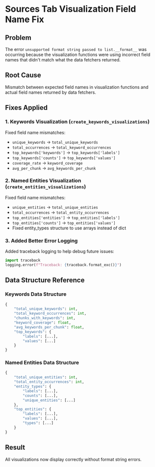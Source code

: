 # Sources Tab Visualization Field Name Fix

## Problem
The error `unsupported format string passed to list.__format__` was occurring because the visualization functions were using incorrect field names that didn't match what the data fetchers returned.

## Root Cause
Mismatch between expected field names in visualization functions and actual field names returned by data fetchers.

## Fixes Applied

### 1. Keywords Visualization (`create_keywords_visualizations`)
Fixed field name mismatches:
- `unique_keywords` → `total_unique_keywords`
- `total_occurrences` → `total_keyword_occurrences`
- `top_keywords['keywords']` → `top_keywords['labels']`
- `top_keywords['counts']` → `top_keywords['values']`
- `coverage_rate` → `keyword_coverage`
- `avg_per_chunk` → `avg_keywords_per_chunk`

### 2. Named Entities Visualization (`create_entities_visualizations`)
Fixed field name mismatches:
- `unique_entities` → `total_unique_entities`
- `total_occurrences` → `total_entity_occurrences`
- `top_entities['entities']` → `top_entities['labels']`
- `top_entities['counts']` → `top_entities['values']`
- Fixed entity_types structure to use arrays instead of dict

### 3. Added Better Error Logging
Added traceback logging to help debug future issues:
```python
import traceback
logging.error(f"Traceback: {traceback.format_exc()}")
```

## Data Structure Reference

### Keywords Data Structure
```python
{
    "total_unique_keywords": int,
    "total_keyword_occurrences": int,
    "chunks_with_keywords": int,
    "keyword_coverage": float,
    "avg_keywords_per_chunk": float,
    "top_keywords": {
        "labels": [...],
        "values": [...]
    }
}
```

### Named Entities Data Structure  
```python
{
    "total_unique_entities": int,
    "total_entity_occurrences": int,
    "entity_types": {
        "labels": [...],
        "counts": [...],
        "unique_entities": [...]
    },
    "top_entities": {
        "labels": [...],
        "values": [...],
        "types": [...]
    }
}
```

## Result
All visualizations now display correctly without format string errors.